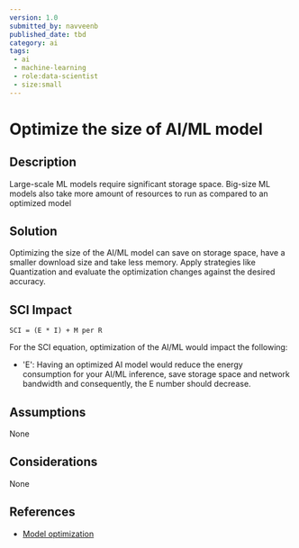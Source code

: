 ```yaml
---
version: 1.0
submitted_by: navveenb
published_date: tbd
category: ai
tags: 
 - ai
 - machine-learning
 - role:data-scientist
 - size:small
---
```


# Optimize the size of AI/ML model

## Description

Large-scale ML models require significant storage space. Big-size ML models also take more amount of resources to run as compared to an optimized model


## Solution
Optimizing the size of the AI/ML model can save on storage space, have a smaller download size and take less memory. Apply strategies like Quantization and evaluate the optimization changes against the desired accuracy.


## SCI Impact
`SCI = (E * I) + M per R`

For the SCI equation, optimization of the AI/ML would impact the following:
- 'E': Having an optimized AI model would reduce the energy consumption for your AI/ML inference, save storage space and network bandwidth and consequently, the E number should decrease.

## Assumptions
None 

## Considerations
None

## References
- [Model optimization](https://www.tensorflow.org/lite/performance/model_optimization)